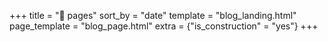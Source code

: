 +++
title = "📄 pages"
sort_by = "date"
template = "blog_landing.html"
page_template = "blog_page.html"
extra = {"is_construction" = "yes"}
+++